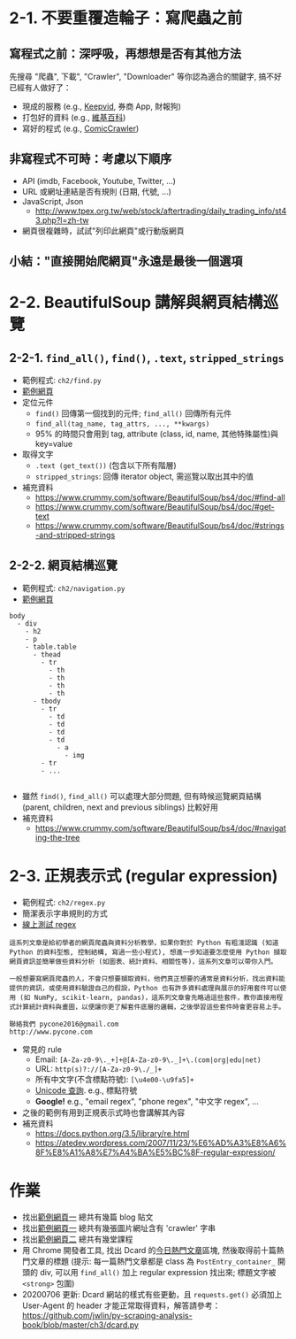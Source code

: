 # 2-1. 不要重覆造輪子：寫爬蟲之前

## 寫程式之前：深呼吸，再想想是否有其他方法

先搜尋 "爬蟲", 下載", "Crawler", "Downloader" 等你認為適合的關鍵字, 搞不好已經有人做好了：

* 現成的服務 (e.g., [Keepvid](http://keepvid.com/), 券商 App, 財報狗)
* 打包好的資料 (e.g., [維基百科](https://zh.wikipedia.org/wiki/Wikipedia:%E6%95%B0%E6%8D%AE%E5%BA%93%E4%B8%8B%E8%BD%BD))
* 寫好的程式 (e.g., [ComicCrawler](https://github.com/eight04/ComicCrawler))

## 非寫程式不可時：考慮以下順序

* API (imdb, Facebook, Youtube, Twitter, ...)
* URL 或網址連結是否有規則 (日期, 代號, ...)
* JavaScript, Json
    * http://www.tpex.org.tw/web/stock/aftertrading/daily_trading_info/st43.php?l=zh-tw
* 網頁很複雜時，試試"列印此網頁"或行動版網頁

## 小結："直接開始爬網頁"永遠是最後一個選項

# 2-2. BeautifulSoup 講解與網頁結構巡覽

## 2-2-1. `find_all()`, `find()`, `.text`, `stripped_strings`

* 範例程式: `ch2/find.py`
* [範例網頁](http://blog.castman.net/web-crawler-tutorial/ch2/blog/blog.html)
* 定位元件
    * `find()` 回傳第一個找到的元件; `find_all()` 回傳所有元件
    * `find_all(tag_name, tag_attrs, ..., **kwargs)`
    * 95% 的時間只會用到 tag, attribute (class, id, name, 其他特殊屬性)與 key=value
* 取得文字
    * `.text (get_text())` (包含以下所有階層)
    * `stripped_strings`: 回傳 iterator object, 需巡覽以取出其中的值
* 補充資料
    * https://www.crummy.com/software/BeautifulSoup/bs4/doc/#find-all
    * https://www.crummy.com/software/BeautifulSoup/bs4/doc/#get-text
    * https://www.crummy.com/software/BeautifulSoup/bs4/doc/#strings-and-stripped-strings

## 2-2-2. 網頁結構巡覽

* 範例程式: `ch2/navigation.py`
* [範例網頁](http://blog.castman.net/web-crawler-tutorial/ch2/table/table.html)

```
body
  - div
    - h2
    - p
    - table.table
      - thead
        - tr
          - th
          - th
          - th
          - th
      - tbody
        - tr
          - td
          - td
          - td
          - td
            - a
              - img
        - tr
        - ...
        
```

* 雖然 `find()`, `find_all()` 可以處理大部分問題, 但有時候巡覽網頁結構 (parent, children, next and previous siblings) 比較好用
* 補充資料 
    * https://www.crummy.com/software/BeautifulSoup/bs4/doc/#navigating-the-tree

# 2-3. 正規表示式 (regular expression)

* 範例程式: `ch2/regex.py`
* 簡潔表示字串規則的方式
* [線上測試 regex](http://www.regexpal.com/)

```
這系列文章是給初學者的網頁爬蟲與資料分析教學，如果你對於 Python 有粗淺認識 (知道 Python 的資料型態, 控制結構, 寫過一些小程式), 想進一步知道要怎麼使用 Python 擷取網頁資訊並簡單做些資料分析 (如圖表、統計資料、相關性等)，這系列文章可以帶你入門。

一般想要寫網頁爬蟲的人，不會只想要擷取資料，他們真正想要的通常是資料分析，找出資料能提供的資訊，或使用資料驗證自己的假設，Python 也有許多資料處理與展示的好用套件可以使用 (如 NumPy, scikit-learn, pandas)，這系列文章會先略過這些套件，教你直接用程式計算統計資料與畫圖，以便讓你更了解套件底層的邏輯，之後學習這些套件時會更容易上手。 

聯絡我們 pycone2016@gmail.com
http://www.pycone.com
```

* 常見的 rule
    * Email:	`[A-Za-z0-9\._+]+@[A-Za-z0-9\._]+\.(com|org|edu|net)`
    * URL:	`http(s)?://[A-Za-z0-9\./_]+`
    * 所有中文字(不含標點符號): `[\u4e00-\u9fa5]+`
    * [Unicode 查詢](http://unicodelookup.com). e.g., 標點符號
    * **Google!** e.g., "email regex", "phone regex", "中文字 regex", ...
* 之後的範例有用到正規表示式時也會講解其內容
* 補充資料
    * https://docs.python.org/3.5/library/re.html
    * https://atedev.wordpress.com/2007/11/23/%E6%AD%A3%E8%A6%8F%E8%A1%A8%E7%A4%BA%E5%BC%8F-regular-expression/
    
# 作業

* 找出[範例網頁一](http://blog.castman.net/web-crawler-tutorial/ch2/blog/blog.html) 總共有幾篇 blog 貼文
* 找出[範例網頁一](http://blog.castman.net/web-crawler-tutorial/ch2/blog/blog.html) 總共有幾張圖片網址含有 'crawler' 字串
* 找出[範例網頁二](http://blog.castman.net/web-crawler-tutorial/ch2/table/table.html) 總共有幾堂課程
* 用 Chrome 開發者工具, 找出 Dcard 的[今日熱門文章](https://www.dcard.tw/f)區塊, 然後取得前十篇熱門文章的標題 (提示: 每一篇熱門文章都是 class 為 `PostEntry_container_` 開頭的 div, 可以用 `find_all()` 加上 regular expression 找出來; 標題文字被 `<strong>` 包圍)
* 20200706 更新: Dcard 網站的樣式有些更動，且 `requests.get()` 必須加上 User-Agent 的 header 才能正常取得資料，解答請參考：https://github.com/jwlin/py-scraping-analysis-book/blob/master/ch3/dcard.py
